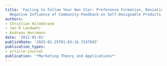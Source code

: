 ```yaml
---
title: 'Failing to Follow Your Own Star: Preference Formation, Deviation, and the
  Negative Influence of Community-Feedback on Self-Designable Products'
authors:
- Christian Hildebrand
- Jan R Landwehr
- Andreas Herrmann
date: '2012-01-01'
publishDate: '2025-01-25T01:03:16.724769Z'
publication_types:
- article-journal
publication: '*Marketing Theory and Applications*'
---
```

